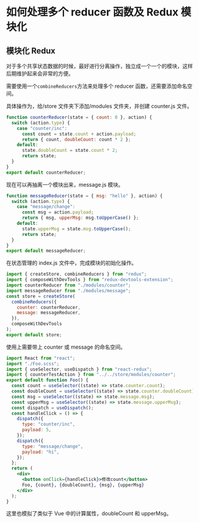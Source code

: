 # 如何处理多个 reducer 函数及 Redux 模块化

## 模块化 Redux

对于多个共享状态数据的时候，最好进行分离操作，独立成一个一个的模块，这样后期维护起来会非常的方便。

需要使用一个`combineReducers`方法来处理多个 reducer 函数，还需要添加命名空间。

具体操作为，给/store 文件夹下添加/modules 文件夹，并创建 counter.js 文件。

```javascript
function counterReducer(state = { count: 0 }, action) {
  switch (action.type) {
    case "counter/inc":
      const count = state.count + action.payload;
      return { count, doubleCount: count * 2 };
    default:
      state.doubleCount = state.count * 2;
      return state;
  }
}
export default counterReducer;
```

现在可以再抽离一个模块出来，message.js 模块。

```javascript
function messageReducer(state = { msg: "hello" }, action) {
  switch (action.type) {
    case "message/change":
      const msg = action.payload;
      return { msg, upperMsg: msg.toUpperCase() };
    default:
      state.upperMsg = state.msg.toUpperCase();
      return state;
  }
}
export default messageReducer;
```

在状态管理的 index.js 文件中，完成模块的初始化操作。

```javascript
import { createStore, combineReducers } from "redux";
import { composeWithDevTools } from "redux-devtools-extension";
import counterReducer from "./modules/counter";
import messageReducer from "./modules/message";
const store = createStore(
  combineReducers({
    counter: counterReducer,
    message: messageReducer,
  }),
  composeWithDevTools
);
export default store;
```

使用上需要带上 counter 或 message 的命名空间。

```jsx
import React from "react";
import "./Foo.scss";
import { useSelector, useDispatch } from "react-redux";
import { counterTestAction } from "../../store/modules/counter";
export default function Foo() {
  const count = useSelector((state) => state.counter.count);
  const doubleCount = useSelector((state) => state.counter.doubleCount);
  const msg = useSelector((state) => state.message.msg);
  const upperMsg = useSelector((state) => state.message.upperMsg);
  const dispatch = useDispatch();
  const handleClick = () => {
    dispatch({
      type: "counter/inc",
      payload: 5,
    });
    dispatch({
      type: "message/change",
      payload: "hi",
    });
  };
  return (
    <div>
      <button onClick={handleClick}>修改count</button>
      Foo, {count}, {doubleCount}, {msg}, {upperMsg}
    </div>
  );
}
```

这里也模拟了类似于 Vue 中的计算属性，doubleCount 和 upperMsg。
